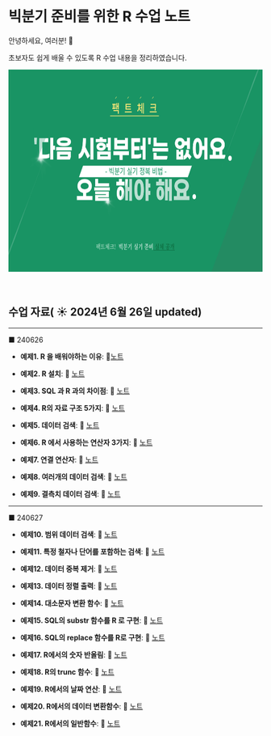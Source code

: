 # 빅분기 준비를 위한 R 수업 노트

안녕하세요, 여러분!  🌟

초보자도 쉽게 배울 수 있도록 R 수업 내용을 정리하였습니다.

<img src="https://github.com/oracleyu01/R_class/blob/main/R%20%EC%88%98%EC%97%852.png" width="600" height="400">

&nbsp;

## 수업 자료( ☀️ 2024년 6월 26일 updated)

- - -
■ 240626
- **예제1. R 을 배워야하는 이유**:  📄[노트](https://github.com/jiyoun29/R-/blob/R%EC%88%98%EC%97%85/%EC%98%88%EC%A0%9C1.%20R%EC%9D%84%20%EB%B0%B0%EC%9B%8C%EC%95%BC%20%ED%95%98%EB%8A%94%20%EC%9D%B4%EC%9C%A0%3F.md)
  &nbsp;
  
- **예제2. R 설치**: 📄 [노트](https://github.com/jiyoun29/R-/blob/R%EC%88%98%EC%97%85/%EC%98%88%EC%A0%9C2.%20R%20%EC%84%A4%EC%B9%98%ED%95%98%EA%B8%B0.md)

- **예제3. SQL 과 R 과의 차이점**: 📄 [노트](https://github.com/jiyoun29/R-/blob/R%EC%88%98%EC%97%85/%EC%98%88%EC%A0%9C3.%20SQL%EA%B3%BC%20R%EA%B3%BC%EC%9D%98%20%EC%B0%A8%EC%9D%B4%EC%A0%90%EC%9D%80%20%EB%AC%B4%EC%97%87%EC%9D%B8%EA%B0%80%3F.md)

- **예제4. R의 자료 구조 5가지**: 📄 [노트](https://github.com/jiyoun29/R-/blob/R%EC%88%98%EC%97%85/%EC%98%88%EC%A0%9C4.%20%20R%EC%9D%98%20%EC%9E%90%EB%A3%8C%EA%B5%AC%EC%A1%B0%205%EA%B0%80%EC%A7%80.md)

- **예제5. 데이터 검색**: 📄 [노트](https://github.com/jiyoun29/R-/blob/R%EC%88%98%EC%97%85/%EC%98%88%EC%A0%9C5.%20%EB%8D%B0%EC%9D%B4%ED%84%B0%20%EA%B2%80%EC%83%89%ED%95%98%EA%B8%B0.md)

- **예제6. R 에서 사용하는 연산자 3가지**: 📄 [노트](https://github.com/jiyoun29/R-/blob/R%EC%88%98%EC%97%85/%EC%98%88%EC%A0%9C6.%20R%20%EC%97%B0%EC%82%B0%EC%9E%90%203%EA%B0%80%EC%A7%80.md)

- **예제7. 연결 연산자**: 📄 [노트](https://github.com/jiyoun29/R-/blob/R%EC%88%98%EC%97%85/%EC%98%88%EC%A0%9C7.%20%EC%97%B0%EA%B2%B0%20%EC%97%B0%EC%82%B0%EC%9E%90.md)

- **예제8. 여러개의 데이터 검색**: 📄 [노트](https://github.com/jiyoun29/R-/blob/R%EC%88%98%EC%97%85/%EC%98%88%EC%A0%9C8.%20%EC%97%AC%EB%9F%AC%EA%B0%9C%EC%9D%98%20%EB%8D%B0%EC%9D%B4%ED%84%B0%20%EA%B2%80%EC%83%89.md)

- **예제9. 결측치 데이터 검색**: 📄 [노트](https://github.com/jiyoun29/R-/blob/R%EC%88%98%EC%97%85/%EC%98%88%EC%A0%9C9.%20%EA%B2%B0%EC%B8%A1%EC%B9%98%20%EB%8D%B0%EC%9D%B4%ED%84%B0%20%EA%B2%80%EC%83%89.md)

- - -
■ 240627
- **예제10. 범위 데이터 검색**: 📄 [노트](https://github.com/jiyoun29/R-/blob/R%EC%88%98%EC%97%85/%EC%98%88%EC%A0%9C10.%20%EB%B2%94%EC%9C%84%20%EB%8D%B0%EC%9D%B4%ED%84%B0%20%EA%B2%80%EC%83%89.md)

- **예제11. 특정 철자나 단어를 포함하는 검색**: 📄 [노트](https://github.com/jiyoun29/R-/blob/R%EC%88%98%EC%97%85/%EC%98%88%EC%A0%9C11.%20%ED%8A%B9%EC%A0%95%20%EC%A0%88%EC%B0%A8%EB%82%98%20%EB%8B%A8%EC%96%B4%EB%A5%BC%20%ED%8F%AC%ED%95%A8%ED%95%98%EB%8A%94%20%EA%B2%80%EC%83%89.md)

- **예제12. 데이터 중복 제거**: 📄 [노트](https://github.com/jiyoun29/R-/blob/R%EC%88%98%EC%97%85/%EC%98%88%EC%A0%9C12.%20%EB%8D%B0%EC%9D%B4%ED%84%B0%20%EC%A4%91%EB%B3%B5%20%EC%A0%9C%EA%B1%B0.md)

- **예제13. 데이터 정렬 출력**: 📄 [노트](https://github.com/jiyoun29/R-/blob/R%EC%88%98%EC%97%85/%EC%98%88%EC%A0%9C13.%20%20%EB%8D%B0%EC%9D%B4%ED%84%B0%20%EC%A0%95%EB%A0%AC.md)

- **예제14. 대소문자 변환 함수**: 📄 [노트](https://github.com/jiyoun29/R-/blob/R%EC%88%98%EC%97%85/%EC%98%88%EC%A0%9C14.%20%EB%8C%80%EC%86%8C%EB%AC%B8%EC%9E%90%20%EB%B3%80%ED%99%98%20%ED%95%A8%EC%88%98.md)

- **예제15. SQL의 substr 함수를 R 로 구현**: 📄 [노트]()

- **예제16. SQL의 replace 함수를 R로 구현**: 📄 [노트]()

- **예제17. R에서의 숫자 반올림**: 📄 [노트]()

- **예제18. R의 trunc 함수**: 📄 [노트]()

- **예제19. R에서의 날짜 연산**: 📄 [노트]()

- **예제20. R에서의 데이터 변환함수**: 📄 [노트]()

- **예제21. R에서의 일반함수**: 📄 [노트]()





